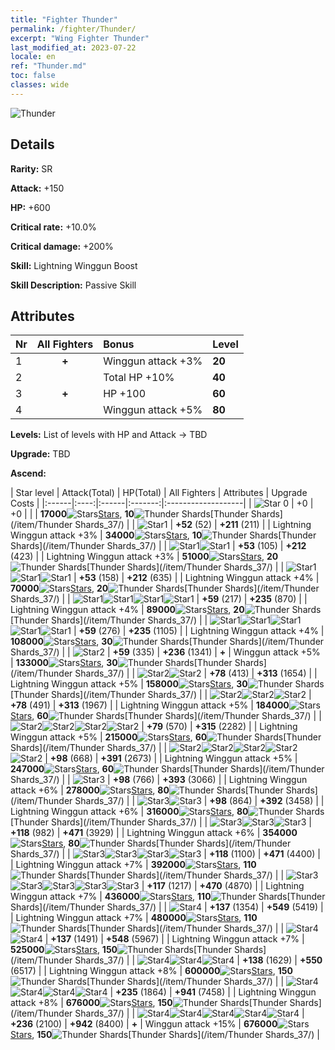 ```yaml
---
title: "Fighter Thunder"
permalink: /fighter/Thunder/
excerpt: "Wing Fighter Thunder"
last_modified_at: 2023-07-22
locale: en
ref: "Thunder.md"
toc: false
classes: wide
---
```



 ![Thunder](/images/ship/fj_img9.png)

## Details

 **Rarity:** SR 

 **Attack:** +150

 **HP:** +600

 **Critical rate:** +10.0%

 **Critical damage:** +200%

 **Skill:** Lightning Winggun Boost

 **Skill Description:**  Passive Skill

## Attributes

  |  Nr | All Fighters | Bonus | Level |
  |:----|:-------------:|:--------------------|:--------|
  | 1  | **+**  | Winggun attack +3%  | **20** |
  | 2  |   | Total HP +10%  | **40** |
  | 3  | **+**  | HP +100  | **60** |
  | 4  |   | Winggun attack +5%  | **80** |


 **Levels:**  List of levels with HP and Attack -> TBD

 **Upgrade:**  TBD

 **Ascend:**  

  |  Star level | Attack(Total) | HP(Total) | All Fighters | Attributes | Upgrade Costs |
  |:------|:----:|:------|:-------:|:-------------------|
  | ![Star 0](/images/s0.png)  | +0  | +0  |  |    | **17000**![Stars](/images/item/Stars_p.png)[Stars](/item/Stars_2/), **10**![Thunder Shards](/images/item/Thunder_Shards_p.png)[Thunder Shards](/item/Thunder Shards_37/) |
  | ![Star1](/images/s1.png)  | **+52** (52)  | **+211** (211)  |   | Lightning Winggun attack +3%  | **34000**![Stars](/images/item/Stars_p.png)[Stars](/item/Stars_2/), **10**![Thunder Shards](/images/item/Thunder_Shards_p.png)[Thunder Shards](/item/Thunder Shards_37/) |
  | ![Star1](/images/s1.png)![Star1](/images/s1.png)  | **+53** (105)  | **+212** (423)  |   | Lightning Winggun attack +3%  | **51000**![Stars](/images/item/Stars_p.png)[Stars](/item/Stars_2/), **20**![Thunder Shards](/images/item/Thunder_Shards_p.png)[Thunder Shards](/item/Thunder Shards_37/) |
  | ![Star1](/images/s1.png)![Star1](/images/s1.png)![Star1](/images/s1.png)  | **+53** (158)  | **+212** (635)  |   | Lightning Winggun attack +4%  | **70000**![Stars](/images/item/Stars_p.png)[Stars](/item/Stars_2/), **20**![Thunder Shards](/images/item/Thunder_Shards_p.png)[Thunder Shards](/item/Thunder Shards_37/) |
  | ![Star1](/images/s1.png)![Star1](/images/s1.png)![Star1](/images/s1.png)![Star1](/images/s1.png)  | **+59** (217)  | **+235** (870)  |   | Lightning Winggun attack +4%  | **89000**![Stars](/images/item/Stars_p.png)[Stars](/item/Stars_2/), **20**![Thunder Shards](/images/item/Thunder_Shards_p.png)[Thunder Shards](/item/Thunder Shards_37/) |
  | ![Star1](/images/s1.png)![Star1](/images/s1.png)![Star1](/images/s1.png)![Star1](/images/s1.png)![Star1](/images/s1.png)  | **+59** (276)  | **+235** (1105)  |   | Lightning Winggun attack +4%  | **108000**![Stars](/images/item/Stars_p.png)[Stars](/item/Stars_2/), **30**![Thunder Shards](/images/item/Thunder_Shards_p.png)[Thunder Shards](/item/Thunder Shards_37/) |
  | ![Star2](/images/s2.png)  | **+59** (335)  | **+236** (1341)  | **+**  | Winggun attack +5%  | **133000**![Stars](/images/item/Stars_p.png)[Stars](/item/Stars_2/), **30**![Thunder Shards](/images/item/Thunder_Shards_p.png)[Thunder Shards](/item/Thunder Shards_37/) |
  | ![Star2](/images/s2.png)![Star2](/images/s2.png)  | **+78** (413)  | **+313** (1654)  |   | Lightning Winggun attack +5%  | **158000**![Stars](/images/item/Stars_p.png)[Stars](/item/Stars_2/), **30**![Thunder Shards](/images/item/Thunder_Shards_p.png)[Thunder Shards](/item/Thunder Shards_37/) |
  | ![Star2](/images/s2.png)![Star2](/images/s2.png)![Star2](/images/s2.png)  | **+78** (491)  | **+313** (1967)  |   | Lightning Winggun attack +5%  | **184000**![Stars](/images/item/Stars_p.png)[Stars](/item/Stars_2/), **60**![Thunder Shards](/images/item/Thunder_Shards_p.png)[Thunder Shards](/item/Thunder Shards_37/) |
  | ![Star2](/images/s2.png)![Star2](/images/s2.png)![Star2](/images/s2.png)![Star2](/images/s2.png)  | **+79** (570)  | **+315** (2282)  |   | Lightning Winggun attack +5%  | **215000**![Stars](/images/item/Stars_p.png)[Stars](/item/Stars_2/), **60**![Thunder Shards](/images/item/Thunder_Shards_p.png)[Thunder Shards](/item/Thunder Shards_37/) |
  | ![Star2](/images/s2.png)![Star2](/images/s2.png)![Star2](/images/s2.png)![Star2](/images/s2.png)![Star2](/images/s2.png)  | **+98** (668)  | **+391** (2673)  |   | Lightning Winggun attack +5%  | **247000**![Stars](/images/item/Stars_p.png)[Stars](/item/Stars_2/), **60**![Thunder Shards](/images/item/Thunder_Shards_p.png)[Thunder Shards](/item/Thunder Shards_37/) |
  | ![Star3](/images/s3.png)  | **+98** (766)  | **+393** (3066)  |   | Lightning Winggun attack +6%  | **278000**![Stars](/images/item/Stars_p.png)[Stars](/item/Stars_2/), **80**![Thunder Shards](/images/item/Thunder_Shards_p.png)[Thunder Shards](/item/Thunder Shards_37/) |
  | ![Star3](/images/s3.png)![Star3](/images/s3.png)  | **+98** (864)  | **+392** (3458)  |   | Lightning Winggun attack +6%  | **316000**![Stars](/images/item/Stars_p.png)[Stars](/item/Stars_2/), **80**![Thunder Shards](/images/item/Thunder_Shards_p.png)[Thunder Shards](/item/Thunder Shards_37/) |
  | ![Star3](/images/s3.png)![Star3](/images/s3.png)![Star3](/images/s3.png)  | **+118** (982)  | **+471** (3929)  |   | Lightning Winggun attack +6%  | **354000**![Stars](/images/item/Stars_p.png)[Stars](/item/Stars_2/), **80**![Thunder Shards](/images/item/Thunder_Shards_p.png)[Thunder Shards](/item/Thunder Shards_37/) |
  | ![Star3](/images/s3.png)![Star3](/images/s3.png)![Star3](/images/s3.png)![Star3](/images/s3.png)  | **+118** (1100)  | **+471** (4400)  |   | Lightning Winggun attack +7%  | **392000**![Stars](/images/item/Stars_p.png)[Stars](/item/Stars_2/), **110**![Thunder Shards](/images/item/Thunder_Shards_p.png)[Thunder Shards](/item/Thunder Shards_37/) |
  | ![Star3](/images/s3.png)![Star3](/images/s3.png)![Star3](/images/s3.png)![Star3](/images/s3.png)![Star3](/images/s3.png)  | **+117** (1217)  | **+470** (4870)  |   | Lightning Winggun attack +7%  | **436000**![Stars](/images/item/Stars_p.png)[Stars](/item/Stars_2/), **110**![Thunder Shards](/images/item/Thunder_Shards_p.png)[Thunder Shards](/item/Thunder Shards_37/) |
  | ![Star4](/images/s4.png)  | **+137** (1354)  | **+549** (5419)  |   | Lightning Winggun attack +7%  | **480000**![Stars](/images/item/Stars_p.png)[Stars](/item/Stars_2/), **110**![Thunder Shards](/images/item/Thunder_Shards_p.png)[Thunder Shards](/item/Thunder Shards_37/) |
  | ![Star4](/images/s4.png)![Star4](/images/s4.png)  | **+137** (1491)  | **+548** (5967)  |   | Lightning Winggun attack +7%  | **525000**![Stars](/images/item/Stars_p.png)[Stars](/item/Stars_2/), **150**![Thunder Shards](/images/item/Thunder_Shards_p.png)[Thunder Shards](/item/Thunder Shards_37/) |
  | ![Star4](/images/s4.png)![Star4](/images/s4.png)![Star4](/images/s4.png)  | **+138** (1629)  | **+550** (6517)  |   | Lightning Winggun attack +8%  | **600000**![Stars](/images/item/Stars_p.png)[Stars](/item/Stars_2/), **150**![Thunder Shards](/images/item/Thunder_Shards_p.png)[Thunder Shards](/item/Thunder Shards_37/) |
  | ![Star4](/images/s4.png)![Star4](/images/s4.png)![Star4](/images/s4.png)![Star4](/images/s4.png)  | **+235** (1864)  | **+941** (7458)  |   | Lightning Winggun attack +8%  | **676000**![Stars](/images/item/Stars_p.png)[Stars](/item/Stars_2/), **150**![Thunder Shards](/images/item/Thunder_Shards_p.png)[Thunder Shards](/item/Thunder Shards_37/) |
  | ![Star4](/images/s4.png)![Star4](/images/s4.png)![Star4](/images/s4.png)![Star4](/images/s4.png)![Star4](/images/s4.png)  | **+236** (2100)  | **+942** (8400)  | **+**  | Winggun attack +15%  | **676000**![Stars](/images/item/Stars_p.png)[Stars](/item/Stars_2/), **150**![Thunder Shards](/images/item/Thunder_Shards_p.png)[Thunder Shards](/item/Thunder Shards_37/) |

